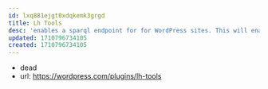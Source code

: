 ```yaml
---
id: lxq881ejgt0xdqkemk3grgd
title: Lh Tools
desc: 'enables a sparql endpoint for for WordPress sites. This will enable semantic querying of WordPress data.'
updated: 1710796734105
created: 1710796734105
---
```


- dead
- url: https://wordpress.com/plugins/lh-tools